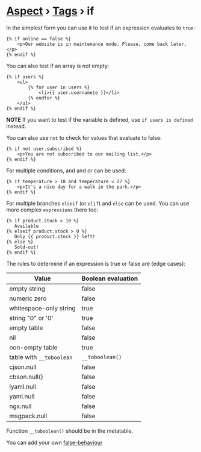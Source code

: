 [Aspect](./../../readme.md) › [Tags](./../tags.md) › if
=======

<!-- {% raw %} -->

In the simplest form you can use it to test if an expression evaluates to `true`:

```twig
{% if online == false %}
    <p>Our website is in maintenance mode. Please, come back later.</p>
{% endif %}
```

You can also test if an array is not empty:

```twig
{% if users %}
    <ul>
        {% for user in users %}
            <li>{{ user.username|e }}</li>
        {% endfor %}
    </ul>
{% endif %}
```

**NOTE** If you want to test if the variable is defined, use `if users is defined` instead.

You can also use `not` to check for values that evaluate to false:

```twig
{% if not user.subscribed %}
    <p>You are not subscribed to our mailing list.</p>
{% endif %}
```

For multiple conditions, and and or can be used:

```twig
{% if temperature > 18 and temperature < 27 %}
    <p>It's a nice day for a walk in the park.</p>
{% endif %}
```

For multiple branches `elseif` (or `elif`) and `else` can be used. You can use more complex `expressions` there too:

```twig
{% if product.stock > 10 %}
   Available
{% elseif product.stock > 0 %}
   Only {{ product.stock }} left!
{% else %}
   Sold-out!
{% endif %}
```

The rules to determine if an expression is true or false are (edge cases):

| Value                    | Boolean evaluation |
|--------------------------|--------------------|
| empty string             | false              |
| numeric zero             | false              |
| whitespace-only string   | true               |
| string "0" or '0'        | true               |
| empty table              | false              |
| nil                      | false              |
| non-empty table          | true               |
| table with `__toboolean` | `__toboolean()`    |
| cjson.null               | false              |
| cbson.null()             | false              |
| lyaml.null               | false              |
| yaml.null                | false              |
| ngx.null                 | false              |
| msgpack.null             | false              |

Function `__toboolean()` should be in the metatable. 

You can add your own [false-behaviour](./../api.md#condition-behaviour)

<!-- {% endraw %} -->